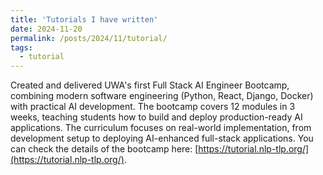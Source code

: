 ```yaml
---
title: 'Tutorials I have written'
date: 2024-11-20
permalink: /posts/2024/11/tutorial/
tags:
  - tutorial
---
```


Created and delivered UWA's first Full Stack AI Engineer Bootcamp, combining modern software engineering (Python, React, Django, Docker) with practical AI development. 
The bootcamp covers 12 modules in 3 weeks, teaching students how to build and deploy production-ready AI applications. 
The curriculum focuses on real-world implementation, from development setup to deploying AI-enhanced full-stack applications.
You can check the details of the bootcamp here: [https://tutorial.nlp-tlp.org/](https://tutorial.nlp-tlp.org/).